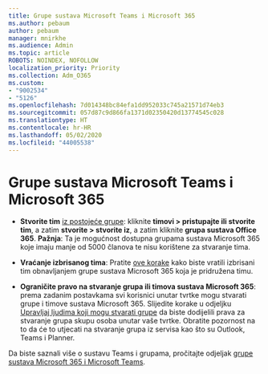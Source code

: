 ```yaml
---
title: Grupe sustava Microsoft Teams i Microsoft 365
ms.author: pebaum
author: pebaum
manager: mnirkhe
ms.audience: Admin
ms.topic: article
ROBOTS: NOINDEX, NOFOLLOW
localization_priority: Priority
ms.collection: Adm_O365
ms.custom:
- "9002534"
- "5126"
ms.openlocfilehash: 7d014348bc84efa1dd952033c745a21571d74eb3
ms.sourcegitcommit: 057d87c9d866fa1371d02350420d13774545c028
ms.translationtype: HT
ms.contentlocale: hr-HR
ms.lasthandoff: 05/02/2020
ms.locfileid: "44005538"
---
```

# <a name="microsoft-teams-and-microsoft-365-groups"></a>Grupe sustava Microsoft Teams i Microsoft 365

- **Stvorite tim** [iz postojeće grupe](https://support.microsoft.com/hr-HR/office/create-a-team-from-an-existing-group-24ec428e-40d7-4a1a-ab87-29be7d145865): kliknite **timovi > pristupajte ili stvorite tim**, a zatim **stvorite > stvorite iz**, a zatim kliknite **grupa sustava Office 365**. **Pažnja**: Ta je mogućnost dostupna grupama sustava Microsoft 365 koje imaju manje od 5000 članova te nisu korištene za stvaranje tima.

- **Vraćanje izbrisanog tima**: Pratite [ove korake](https://docs.microsoft.com/microsoftteams/archive-or-delete-a-team#restore-a-deleted-team) kako biste vratili izbrisani tim obnavljanjem grupe sustava Microsoft 365 koja je pridružena timu.

- **Ograničite pravo na stvaranje grupa ili timova sustava Microsoft 365**: prema zadanim postavkama svi korisnici unutar tvrtke mogu stvarati grupe i timove sustava Microsoft 365.  Slijedite korake u odjeljku [Upravljaj ljudima koji mogu stvarati grupe](https://support.office.com/article/Manage-who-can-create-Office-365-Groups-4c46c8cb-17d0-44b5-9776-005fced8e618) da biste dodijelili prava za stvaranje grupa skupu osoba unutar vaše tvrtke. Obratite pozornost na to da će to utjecati na stvaranje grupa iz servisa kao što su Outlook, Teams i Planner.

Da biste saznali više o sustavu Teams i grupama, pročitajte odjeljak [grupe sustava Microsoft 365 i Microsoft Teams](https://docs.microsoft.com/microsoftteams/office-365-groups).
